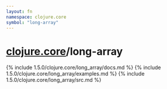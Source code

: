 ```yaml
---
layout: fn
namespace: clojure.core
symbol: "long-array"
---
```


# [clojure.core](../)/long-array

{% include 1.5.0/clojure.core/long_array/docs.md %}
{% include 1.5.0/clojure.core/long_array/examples.md %}
{% include 1.5.0/clojure.core/long_array/src.md %}

